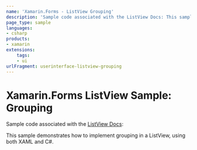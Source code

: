 ```yaml
---
name: 'Xamarin.Forms - ListView Grouping'
description: 'Sample code associated with the ListView Docs: This sample demonstrates how to implement grouping in a ListView, using both XAML and C (UI)'
page_type: sample
languages:
- csharp
products:
- xamarin
extensions:
    tags:
    - ui
urlFragment: userinterface-listview-grouping
---
```

# Xamarin.Forms ListView Sample: Grouping

Sample code associated with the [ListView Docs](https://docs.microsoft.com/xamarin/xamarin-forms/user-interface/listview/):

This sample demonstrates how to implement grouping in a ListView, using both XAML and C#. 

